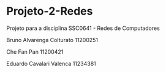 # Projeto-2-Redes
Projeto para a disciplina SSC0641 - Redes de Computadores

Bruno Alvarenga Colturato 11200251

Che Fan Pan 11200421

Eduardo Cavalari Valenca 11234381
